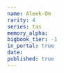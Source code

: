 ```yaml
---
name: Aleek-Om
rarity: 4
series: tas
memory_alpha:
bigbook_tier: -1
in_portal: true
date:
published: true
---
```




